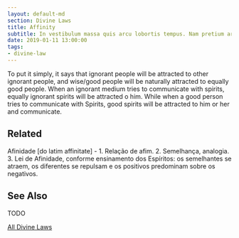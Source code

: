 ```yaml
---
layout: default-md
section: Divine Laws
title: Affinity
subtitle: In vestibulum massa quis arcu lobortis tempus. Nam pretium arcu in odio vulputate luctus.
date: 2019-01-11 13:00:00
tags: 
- divine-law
---
```


To put it simply, it says that ignorant people will be attracted to other ignorant people, and wise/good people will be naturally attracted to equally good people. When an ignorant medium tries to communicate with spirits, equally ignorant spirits will be attracted o him. While when a good person tries to communicate with Spirits, good spirits will be attracted to him or her and communicate. 

## Related
Afinidade [do latim affinitate] - 1. Relação de afim. 2. Semelhança, analogia. 3. Lei de Afinidade, conforme ensinamento dos Espíritos: os semelhantes se atraem, os diferentes se repulsam e os positivos predominam sobre os negativos.


## See Also
TODO


<a href="/divine-laws" class="button special">All Divine Laws</a>
